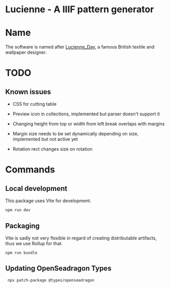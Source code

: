 # Lucienne - A IIIF pattern generator

# Name

The software is named after [Lucienne_Day](https://en.wikipedia.org/wiki/Lucienne_Day), a famous British textile and wallpaper designer.

# TODO

## Known issues

- CSS for cutting table
- Preview icon in collections, implemented but parser doesn't support it

- Changing height from top or width from left break overlaps with margins
- Margin size needs to be set dynamically depending on size, implemented but not active yet
- Rotation rect changes size on rotation

# Commands

## Local development

This package uses Vite for development.

```
npm run dev
```

## Packaging

Vite is sadly not very flexible in regard of creating distributable artifacts, thus we use Rollup for that.

```
npm run bundle
```

## Updating OpenSeadragon Types

```
 npx patch-package @types/openseadragon
```
